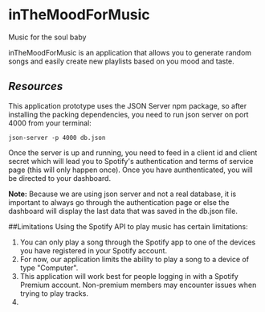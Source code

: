 # inTheMoodForMusic
Music for the soul baby

inTheMoodForMusic is an application that allows you to generate random songs and easily create new playlists based on you mood and taste. 

## _Resources_

This application prototype uses the JSON Server npm package, so after installing the packing dependencies, you need to run json server on port 4000 from your terminal:

```json-server -p 4000 db.json```

Once the server is up and running, you need to feed in a client id and client secret which will lead you to Spotify's authentication and terms of service page (this will only happen once). Once you have aunthenticated, you will be directed to your dashboard.

**Note:** Because we are using json server and not a real database, it is important to always go through the authentication page or else the dashboard will display the last data that was saved in the db.json file. 

##Limitations
Using the Spotify API to play music has certain limitations:
1. You can only play a song through the Spotify app to one of the devices you have registered in your Spotify account.
2. For now, our application limits the ability to play a song to a device of type "Computer". 
3. This application will work best for people logging in with a Spotify Premium account. Non-premium members may encounter issues when trying to play tracks.
4.


